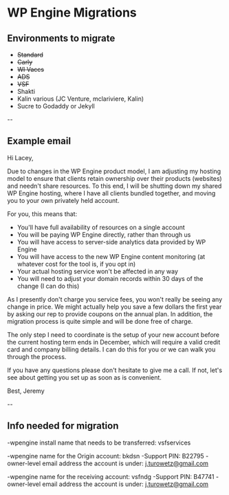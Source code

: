 # WP Engine Migrations

## Environments to migrate

- ~~Standard~~
- ~~Carly~~
- ~~WI Vaccs~~
- ~~ADS~~
- ~~VSF~~
- Shakti
- Kalin various (JC Venture, mclariviere, Kalin)
- Sucre to Godaddy or Jekyll

--

## Example email

Hi Lacey,

Due to changes in the WP Engine product model, I am adjusting my hosting model to ensure that clients retain ownership over their products (websites) and needn't share resources. To this end, I will be shutting down my shared WP Engine hosting, where I have all clients bundled together, and moving you to your own privately held account.

For you, this means that:

- You'll have full availability of resources on a single account
- You will be paying WP Engine directly, rather than through us
- You will have access to server-side analytics data provided by WP Engine
- You will have access to the new WP Engine content monitoring (at whatever cost for the tool is, if you opt in)
- Your actual hosting service won't be affected in any way
- You will need to adjust your domain records within 30 days of the change (I can do this)

As I presently don't charge you service fees, you won't really be seeing any change in price. We might actually help you save a few dollars the first year by asking our rep to provide coupons on the annual plan. In addition, the migration process is quite simple and will be done free of charge.

The only step I need to coordinate is the setup of your new account before the current hosting term ends in December, which will require a valid credit card and company billing details. I can do this for you or we can walk you through the process.

If you have any questions please don't hesitate to give me a call. If not, let's see about getting you set up as soon as is convenient.

Best,
Jeremy

--

## Info needed for migration

-wpengine install name that needs to be transferred: vsfservices

-wpengine name for the Origin account: bkdsn
-Support PIN: B22795
-owner-level email address the account is under: j.turowetz@gmail.com

-wpengine name for the receiving account: vsfndg
-Support PIN: B47741
-owner-level email address the account is under: j.turowetz@gmail.com
